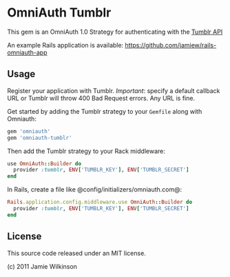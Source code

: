 OmniAuth Tumblr
================

This gem is an OmniAuth 1.0 Strategy for authenticating with the [Tumblr API](http://developers.tumblr.com)

An example Rails application is available:
<https://github.com/jamiew/rails-omniauth-app>


Usage
-----

Register your application with Tumblr. *Important*: specify a default callback URL or
Tumblr will throw 400 Bad Request errors. Any URL is fine.

Get started by adding the Tumblr strategy to your `Gemfile` along with Omniauth:

```ruby
gem 'omniauth'
gem 'omniauth-tumblr'
```

Then add the Tumblr strategy to your Rack middleware:

```ruby
use OmniAuth::Builder do
  provider :tumblr, ENV['TUMBLR_KEY'], ENV['TUMBLR_SECRET']
end
```

In Rails, create a file like @config/initializers/omniauth.com@:

```ruby
Rails.application.config.middleware.use OmniAuth::Builder do
  provider :tumblr, ENV['TUMBLR_KEY'], ENV['TUMBLR_SECRET']
end
```


License
-------

This source code released under an MIT license.

(c) 2011 Jamie Wilkinson
